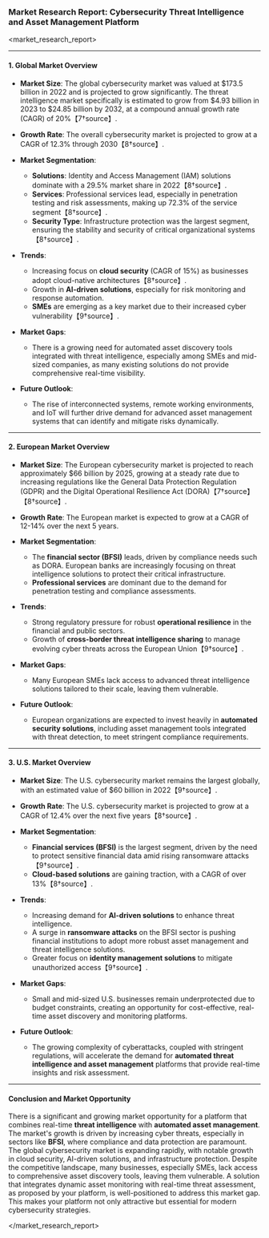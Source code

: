 
### Market Research Report: Cybersecurity Threat Intelligence and Asset Management Platform

<market_research_report>

---

#### 1. Global Market Overview

- **Market Size**: The global cybersecurity market was valued at $173.5 billion in 2022 and is projected to grow significantly. The threat intelligence market specifically is estimated to grow from $4.93 billion in 2023 to $24.85 billion by 2032, at a compound annual growth rate (CAGR) of 20%【7†source】.
- **Growth Rate**: The overall cybersecurity market is projected to grow at a CAGR of 12.3% through 2030【8†source】.
- **Market Segmentation**:
  - **Solutions**: Identity and Access Management (IAM) solutions dominate with a 29.5% market share in 2022【8†source】.
  - **Services**: Professional services lead, especially in penetration testing and risk assessments, making up 72.3% of the service segment【8†source】.
  - **Security Type**: Infrastructure protection was the largest segment, ensuring the stability and security of critical organizational systems【8†source】.
  
- **Trends**:
  - Increasing focus on **cloud security** (CAGR of 15%) as businesses adopt cloud-native architectures【8†source】.
  - Growth in **AI-driven solutions**, especially for risk monitoring and response automation.
  - **SMEs** are emerging as a key market due to their increased cyber vulnerability【9†source】.

- **Market Gaps**:
  - There is a growing need for automated asset discovery tools integrated with threat intelligence, especially among SMEs and mid-sized companies, as many existing solutions do not provide comprehensive real-time visibility.

- **Future Outlook**: 
  - The rise of interconnected systems, remote working environments, and IoT will further drive demand for advanced asset management systems that can identify and mitigate risks dynamically.

---

#### 2. European Market Overview

- **Market Size**: The European cybersecurity market is projected to reach approximately $66 billion by 2025, growing at a steady rate due to increasing regulations like the General Data Protection Regulation (GDPR) and the Digital Operational Resilience Act (DORA)【7†source】【8†source】.
- **Growth Rate**: The European market is expected to grow at a CAGR of 12-14% over the next 5 years.
  
- **Market Segmentation**:
  - The **financial sector (BFSI)** leads, driven by compliance needs such as DORA. European banks are increasingly focusing on threat intelligence solutions to protect their critical infrastructure.
  - **Professional services** are dominant due to the demand for penetration testing and compliance assessments.

- **Trends**:
  - Strong regulatory pressure for robust **operational resilience** in the financial and public sectors.
  - Growth of **cross-border threat intelligence sharing** to manage evolving cyber threats across the European Union【9†source】.

- **Market Gaps**:
  - Many European SMEs lack access to advanced threat intelligence solutions tailored to their scale, leaving them vulnerable.

- **Future Outlook**: 
  - European organizations are expected to invest heavily in **automated security solutions**, including asset management tools integrated with threat detection, to meet stringent compliance requirements.

---

#### 3. U.S. Market Overview

- **Market Size**: The U.S. cybersecurity market remains the largest globally, with an estimated value of $60 billion in 2022【9†source】.
- **Growth Rate**: The U.S. cybersecurity market is projected to grow at a CAGR of 12.4% over the next five years【8†source】.

- **Market Segmentation**:
  - **Financial services (BFSI)** is the largest segment, driven by the need to protect sensitive financial data amid rising ransomware attacks【9†source】.
  - **Cloud-based solutions** are gaining traction, with a CAGR of over 13%【8†source】.

- **Trends**:
  - Increasing demand for **AI-driven solutions** to enhance threat intelligence.
  - A surge in **ransomware attacks** on the BFSI sector is pushing financial institutions to adopt more robust asset management and threat intelligence solutions.
  - Greater focus on **identity management solutions** to mitigate unauthorized access【9†source】.

- **Market Gaps**:
  - Small and mid-sized U.S. businesses remain underprotected due to budget constraints, creating an opportunity for cost-effective, real-time asset discovery and monitoring platforms.
  
- **Future Outlook**:
  - The growing complexity of cyberattacks, coupled with stringent regulations, will accelerate the demand for **automated threat intelligence and asset management** platforms that provide real-time insights and risk assessment.

---

#### Conclusion and Market Opportunity

There is a significant and growing market opportunity for a platform that combines real-time **threat intelligence** with **automated asset management**. The market's growth is driven by increasing cyber threats, especially in sectors like **BFSI**, where compliance and data protection are paramount. The global cybersecurity market is expanding rapidly, with notable growth in cloud security, AI-driven solutions, and infrastructure protection. Despite the competitive landscape, many businesses, especially SMEs, lack access to comprehensive asset discovery tools, leaving them vulnerable. A solution that integrates dynamic asset monitoring with real-time threat assessment, as proposed by your platform, is well-positioned to address this market gap. This makes your platform not only attractive but essential for modern cybersecurity strategies.

</market_research_report>
